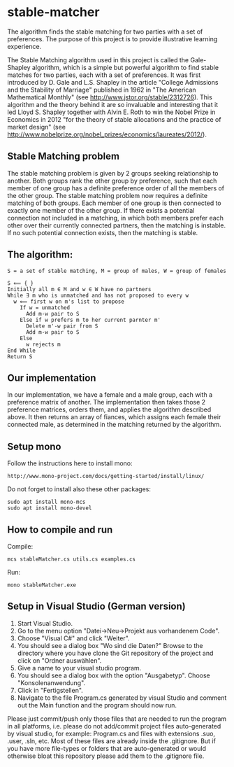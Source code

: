 # stable-matcher
The algorithm finds the stable matching for two parties with a set of preferences. The purpose of this project is to provide illustrative learning experience.

The Stable Matching algorithm used in this project is called the Gale-Shapley algorithm, which is a simple but powerful algorithm to find stable matches for two parties, each with a set of preferences. It was first introduced by D. Gale and L.S. Shapley in the article "College Admissions and the Stability of Marriage" published in 1962 in "The American Mathematical Monthly" (see http://www.jstor.org/stable/2312726). This algorithm and the theory behind it are so invaluable and interesting that it led Lloyd S. Shapley together with Alvin E. Roth to win the Nobel Prize in Economics in 2012 "for the theory of stable allocations and the practice of market design" (see http://www.nobelprize.org/nobel_prizes/economics/laureates/2012/).

## Stable Matching problem
The stable matching problem is given by 2 groups seeking relationship to another.
Both groups rank the other group by preference, such that each member of one group has a definite preference order of all the members of the other group.
The stable matching problem now requires a definite matching of both groups. Each member of one group is then connected to exactly one member of the other group.
If there exists a potential connection not included in a matching, in which both members prefer each other over their currently connected partners, then the matching is instable.
If no such potential connection exists, then the matching is stable.

## The algorithm:
```
S = a set of stable matching, M = group of males, W = group of females

S ⟸ { }
Initially all m ∈ M and w ∈ W have no partners
While ∃ m who is unmatched and has not proposed to every w
  w ⟸ first w on m's list to propose
    If w = unmatched
      Add m-w pair to S
    Else if w prefers m to her current parnter m'
      Delete m'-w pair from S
      Add m-w pair to S
    Else
      w rejects m
End While
Return S
```

## Our implementation
In our implementation, we have a female and a male group, each with a preference matrix of another.
The implementation then takes those 2 preference matrices, orders them, and applies the algorithm described above.
It then returns an array of fiances, which assigns each female their connected male, as determined in the matching returned by the algorithm.

## Setup mono
Follow the instructions here to install mono:
```
http://www.mono-project.com/docs/getting-started/install/linux/
```

Do not forget to install also these other packages:
```
sudo apt install mono-mcs
sudo apt install mono-devel
```

## How to compile and run
Compile:
```
mcs stableMatcher.cs utils.cs examples.cs
```
Run:
```
mono stableMatcher.exe
```

## Setup in Visual Studio (German version)

1. Start Visual Studio.
2. Go to the menu option "Datei->Neu->Projekt aus vorhandenem Code".
3. Choose "Visual C#" and click "Weiter".
4. You should see a dialog box "Wo sind die Daten?" Browse to the directory where you have clone the Git repository of the project and click on "Ordner auswählen".
5. Give a name to your visual studio program.
6. You should see a dialog box with the option "Ausgabetyp". Choose "Konsolenanwendung".
7. Click in "Fertigstellen".
8. Navigate to the file Program.cs generated by visual Studio and comment out the Main function and the program should now run.

Please just commit/push only those files that are needed to run the program in all platforms, i.e. please do not add/commit project files auto-generated by visual studio, for example: Program.cs and files with extensions .suo, .user, .sln, etc. Most of these files are already inside the .gitignore. But if you have more file-types or folders that are auto-generated or would otherwise bloat this repository please add them to the .gitignore file.
